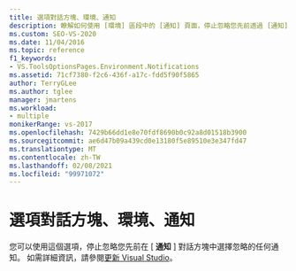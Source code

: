 ```yaml
---
title: 選項對話方塊、環境、通知
description: 瞭解如何使用 [環境] 區段中的 [通知] 頁面，停止忽略您先前透過 [通知] 對話方塊選擇忽略的任何通知。
ms.custom: SEO-VS-2020
ms.date: 11/04/2016
ms.topic: reference
f1_keywords:
- VS.ToolsOptionsPages.Environment.Notifications
ms.assetid: 71cf7380-f2c6-436f-a17c-fdd5f90f5865
author: TerryGLee
ms.author: tglee
manager: jmartens
ms.workload:
- multiple
monikerRange: vs-2017
ms.openlocfilehash: 7429b66dd1e8e70fdf8690b0c92a8d01518b3900
ms.sourcegitcommit: ae6d47b09a439cd0e13180f5e89510e3e347fd47
ms.translationtype: MT
ms.contentlocale: zh-TW
ms.lasthandoff: 02/08/2021
ms.locfileid: "99971072"
---
```

# <a name="notifications-environment-options-dialog-box"></a>選項對話方塊、環境、通知

您可以使用這個選項，停止忽略您先前在 [ **通知** ] 對話方塊中選擇忽略的任何通知。 如需詳細資訊，請參閱[更新 Visual Studio](../../install/update-visual-studio.md)。